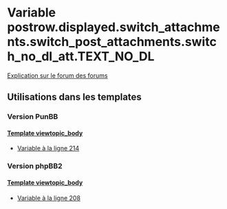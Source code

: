 # Variable postrow.displayed.switch_attachments.switch_post_attachments.switch_no_dl_att.TEXT_NO_DL
[Explication sur le forum des forums](http://forum.forumactif.com/t294113-listing-des-variables#postrow.displayed.switch_attachments.switch_post_attachments.switch_no_dl_att.TEXT_NO_DL)
## Utilisations dans les templates
### Version PunBB
#### [Template viewtopic_body](punbb/viewtopic_body.md)
* [Variable à la ligne 214](../punbb/viewtopic_body.tpl#L214)
### Version phpBB2
#### [Template viewtopic_body](subsilver/viewtopic_body.md)
* [Variable à la ligne 208](../subsilver/viewtopic_body.tpl#L208)